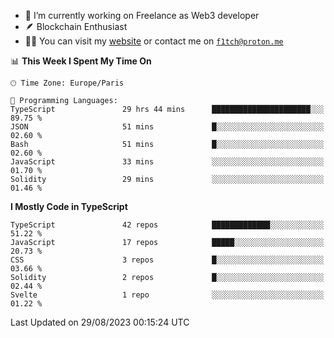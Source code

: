 - 🔭 I’m currently working on Freelance as Web3 developer
- 🪶 Blockchain Enthusiast
- 👨‍💻 You can visit my [website](https://f1tch.xyz) or contact me on [`f1tch@proton.me`](mailto:f1tch@proton.me)

<!--START_SECTION:waka-->
📊 **This Week I Spent My Time On** 

```text
🕑︎ Time Zone: Europe/Paris

💬 Programming Languages: 
TypeScript               29 hrs 44 mins      ██████████████████████░░░   89.75 % 
JSON                     51 mins             █░░░░░░░░░░░░░░░░░░░░░░░░   02.60 % 
Bash                     51 mins             █░░░░░░░░░░░░░░░░░░░░░░░░   02.60 % 
JavaScript               33 mins             ░░░░░░░░░░░░░░░░░░░░░░░░░   01.70 % 
Solidity                 29 mins             ░░░░░░░░░░░░░░░░░░░░░░░░░   01.46 % 
```

**I Mostly Code in TypeScript** 

```text
TypeScript               42 repos            █████████████░░░░░░░░░░░░   51.22 % 
JavaScript               17 repos            █████░░░░░░░░░░░░░░░░░░░░   20.73 % 
CSS                      3 repos             █░░░░░░░░░░░░░░░░░░░░░░░░   03.66 % 
Solidity                 2 repos             █░░░░░░░░░░░░░░░░░░░░░░░░   02.44 % 
Svelte                   1 repo              ░░░░░░░░░░░░░░░░░░░░░░░░░   01.22 % 
```




 Last Updated on 29/08/2023 00:15:24 UTC
<!--END_SECTION:waka-->
